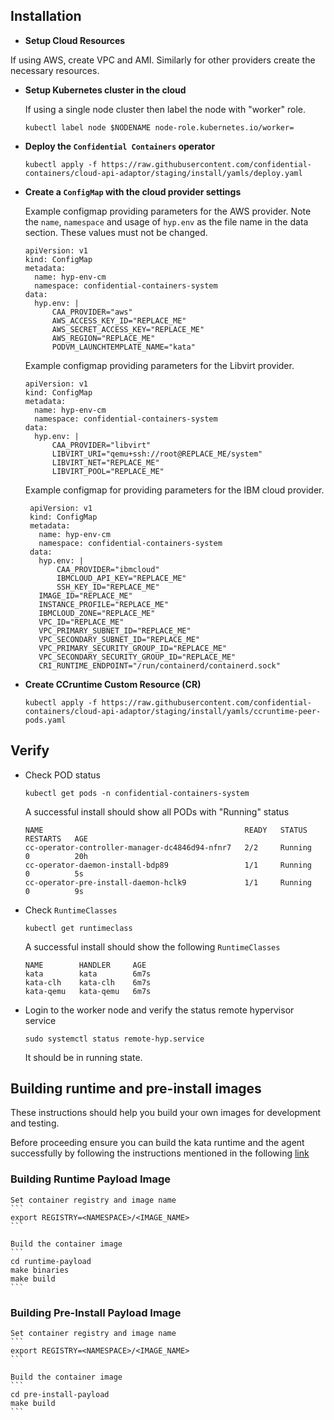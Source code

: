 ## Installation

*  **Setup Cloud Resources**

  If using AWS, create VPC and AMI. Similarly for other providers create the
  necessary resources.
   
* **Setup Kubernetes cluster in the cloud**

  If using a single node cluster then label the node with "worker" role.
   
    ```
    kubectl label node $NODENAME node-role.kubernetes.io/worker=
    ```

* **Deploy the `Confidential Containers` operator**

    ```
    kubectl apply -f https://raw.githubusercontent.com/confidential-containers/cloud-api-adaptor/staging/install/yamls/deploy.yaml
    ```

* **Create a `ConfigMap` with the cloud provider settings**

  Example configmap providing parameters for the AWS provider.
  Note the `name`, `namespace` and usage of `hyp.env` as the file name in the  data section. These values must not be changed.

    ```
    apiVersion: v1
    kind: ConfigMap
    metadata:
      name: hyp-env-cm
      namespace: confidential-containers-system
    data:
      hyp.env: |
          CAA_PROVIDER="aws"
          AWS_ACCESS_KEY_ID="REPLACE_ME"
          AWS_SECRET_ACCESS_KEY="REPLACE_ME"
          AWS_REGION="REPLACE_ME"
          PODVM_LAUNCHTEMPLATE_NAME="kata"
    ```

  Example configmap providing parameters for the Libvirt provider.

    ```
    apiVersion: v1
    kind: ConfigMap
    metadata:
      name: hyp-env-cm
      namespace: confidential-containers-system
    data:
      hyp.env: |
          CAA_PROVIDER="libvirt"
          LIBVIRT_URI="qemu+ssh://root@REPLACE_ME/system"
          LIBVIRT_NET="REPLACE_ME"
          LIBVIRT_POOL="REPLACE_ME"
    ```

   Example configmap for providing parameters for the IBM cloud provider.
   ```
    apiVersion: v1
    kind: ConfigMap
    metadata:
      name: hyp-env-cm
      namespace: confidential-containers-system
    data:
      hyp.env: |
          CAA_PROVIDER="ibmcloud"
          IBMCLOUD_API_KEY="REPLACE_ME"
          SSH_KEY_ID="REPLACE_ME"
	  IMAGE_ID="REPLACE_ME"
	  INSTANCE_PROFILE="REPLACE_ME"
	  IBMCLOUD_ZONE="REPLACE_ME"
	  VPC_ID="REPLACE_ME"
	  VPC_PRIMARY_SUBNET_ID="REPLACE_ME"
	  VPC_SECONDARY_SUBNET_ID="REPLACE_ME"
	  VPC_PRIMARY_SECURITY_GROUP_ID="REPLACE_ME"
	  VPC_SECONDARY_SECURITY_GROUP_ID="REPLACE_ME"
	  CRI_RUNTIME_ENDPOINT="/run/containerd/containerd.sock"
    ```

* **Create CCruntime Custom Resource (CR)** 

    ```
    kubectl apply -f https://raw.githubusercontent.com/confidential-containers/cloud-api-adaptor/staging/install/yamls/ccruntime-peer-pods.yaml
    ```

## Verify

* Check POD status

    ```
    kubectl get pods -n confidential-containers-system
    ```
  A successful install should show all PODs with "Running" status
  
    ```
    NAME                                             READY   STATUS        RESTARTS   AGE
    cc-operator-controller-manager-dc4846d94-nfnr7   2/2     Running       0          20h
    cc-operator-daemon-install-bdp89                 1/1     Running       0          5s
    cc-operator-pre-install-daemon-hclk9             1/1     Running       0          9s
    ```

* Check `RuntimeClasses`

    ```
    kubectl get runtimeclass
    ```
  A successful install should show the following `RuntimeClasses`
    ```
    NAME        HANDLER     AGE
    kata        kata        6m7s
    kata-clh    kata-clh    6m7s
    kata-qemu   kata-qemu   6m7s
    ```

* Login to the worker node and verify the status remote hypervisor service

    ```
    sudo systemctl status remote-hyp.service
    ```

    It should be in running state.


## Building runtime and pre-install images

   These instructions should help you build your own images for development and testing.

   Before proceeding ensure you can build the kata runtime and the agent successfully by
   following the instructions mentioned in the following [link](../docs/DEVELOPMENT.md)

### Building Runtime Payload Image

    Set container registry and image name
    ```
    export REGISTRY=<NAMESPACE>/<IMAGE_NAME>
    ```

    Build the container image
    ```
    cd runtime-payload
    make binaries
    make build
    ```


### Building Pre-Install Payload Image

    Set container registry and image name
    ```
    export REGISTRY=<NAMESPACE>/<IMAGE_NAME>
    ```

    Build the container image
    ```
    cd pre-install-payload
    make build
    ```

